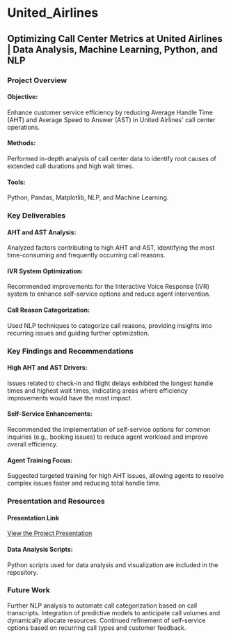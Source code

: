 # United_Airlines


## Optimizing Call Center Metrics at United Airlines | Data Analysis, Machine Learning, Python, and NLP


### Project Overview

#### Objective: 
Enhance customer service efficiency by reducing Average Handle Time (AHT) and Average Speed to Answer (AST) in United Airlines' call center operations.
####  Methods: 
Performed in-depth analysis of call center data to identify root causes of extended call durations and high wait times.
#### Tools: 
Python, Pandas, Matplotlib, NLP, and Machine Learning.

### Key Deliverables

#### AHT and AST Analysis: 
Analyzed factors contributing to high AHT and AST, identifying the most time-consuming and frequently occurring call reasons.
#### IVR System Optimization: 
Recommended improvements for the Interactive Voice Response (IVR) system to enhance self-service options and reduce agent intervention.
#### Call Reason Categorization: 
Used NLP techniques to categorize call reasons, providing insights into recurring issues and guiding further optimization.


### Key Findings and Recommendations

#### High AHT and AST Drivers: 
Issues related to check-in and flight delays exhibited the longest handle times and highest wait times, indicating areas where efficiency improvements would have the most impact.
#### Self-Service Enhancements:
Recommended the implementation of self-service options for common inquiries (e.g., booking issues) to reduce agent workload and improve overall efficiency.
#### Agent Training Focus: 
Suggested targeted training for high AHT issues, allowing agents to resolve complex issues faster and reducing total handle time.

### Presentation and Resources

#### Presentation Link

[View the Project Presentation](https://www.canva.com/design/DAGTEZ2NVXU/sb7_d4oHkw9u7gn3Z1NalA/edit?utm_content=DAGTEZ2NVXU&utm_campaign=designshare&utm_medium=link2&utm_source=sharebutton)

#### Data Analysis Scripts: 
Python scripts used for data analysis and visualization are included in the repository.

### Future Work

Further NLP analysis to automate call categorization based on call transcripts.
Integration of predictive models to anticipate call volumes and dynamically allocate resources.
Continued refinement of self-service options based on recurring call types and customer feedback.

